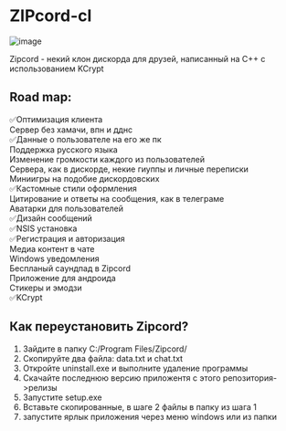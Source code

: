 # ZIPcord-cl

![image](https://github.com/user-attachments/assets/73cea5ec-bd60-48ef-92af-389979f6faea)


Zipcord - некий клон дискорда для друзей, написанный на C++ с использованием KCrypt<br/>

## Road map:
✅Оптимизация клиента<br/>
Сервер без хамачи, впн и дднс<br/>
✅Данные о пользователе на его же пк<br/>
Поддержка русского языка<br/>
Изменение громкости каждого из пользователей<br/>
Сервера, как в дискорде, некие гиуппы и личные переписки<br/>
Миниигры на подобие дискордовских<br/>
✅Кастомные стили оформления<br/>
Цитирование и ответы на сообщения, как в телеграме<br/>
Аватарки для пользователей<br/>
✅Дизайн сообщений<br/>
✅NSIS установка<br/>
✅Регистрация и авторизация<br/>
Медиа контент в чате<br/>
Windows уведомления<br/>
Беспланый саундпад в Zipcord<br/>
Приложение для андроида<br/>
Стикеры и эмодзи<br/>
✅KCrypt

## Как переустановить Zipcord?
1) Зайдите в папку C:/Program Files/Zipcord/
2) Скопируйте два файла: data.txt и chat.txt
3) Откройте uninstall.exe и выполните удаление программы 
4) Скачайте последнюю версию приложентя с этого репозитория->релизы
5) Запустите setup.exe 
6) Вставьте скопированные, в шаге 2 файлы в папку из шага 1
7) запустите ярлык приложения через меню windows или из папки
